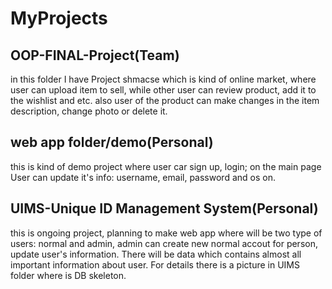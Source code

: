 # MyProjects


## OOP-FINAL-Project(Team)
in this folder I have Project shmacse which is kind of online market, where user can upload item to sell, while other user can review product, add it to the wishlist and etc. also user of the product can make changes in the item description, change photo or delete it.

## web app folder/demo(Personal)
this is kind of demo project where user car sign up, login; on the main page User can update it's info: username, email, password and os on.

## UIMS-Unique ID Management System(Personal)
this is ongoing project, planning to make web app where will be two type of users: normal and admin, admin can create new normal accout for person, update user's information. There will be data which contains almost all important information about user. For details there is a picture in UIMS folder where is DB skeleton.
